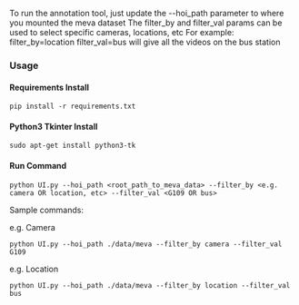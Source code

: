 To run the annotation tool, just update the --hoi_path parameter to where you mounted the meva dataset
The filter_by and filter_val params can be used to select specific cameras, locations, etc
For example: filter_by=location filter_val=bus will give all the videos on the bus station


### Usage

#### Requirements Install
```
pip install -r requirements.txt
```
#### Python3 Tkinter Install
```
sudo apt-get install python3-tk
```

#### Run Command
```
python UI.py --hoi_path <root_path_to_meva_data> --filter_by <e.g. camera OR location, etc> --filter_val <G109 OR bus>
```
Sample commands:

e.g. Camera
```
python UI.py --hoi_path ./data/meva --filter_by camera --filter_val G109
```
e.g. Location
```
python UI.py --hoi_path ./data/meva --filter_by location --filter_val bus
```
